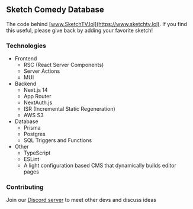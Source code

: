 ## Sketch Comedy Database

The code behind [www.SketchTV.lol](https://www.sketchtv.lol). If you find this useful, please give back by adding your favorite sketch!

### Technologies

- Frontend
  - RSC (React Server Components)
  - Server Actions
  - MUI
- Backend
  - Next.js 14
  - App Router
  - NextAuth.js
  - ISR (Incremental Static Regeneration)
  - AWS S3
- Database
  - Prisma
  - Postgres
  - SQL Triggers and Functions
- Other
  - TypeScript
  - ESLint
  - A light configuration based CMS that dynamically builds editor pages

### Contributing

Join our [Discord server](https://discord.gg/UKE8gSYp) to meet other devs and discuss ideas
